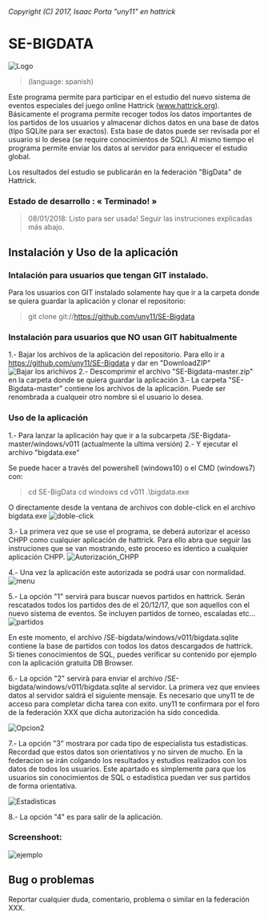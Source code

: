 
*Copyright (C) 2017, Isaac Porta "uny11" en hattrick*

# SE-BIGDATA

![Logo](/images/logo.png)


> (language: spanish)

Este programa permite para participar en el estudio del nuevo sistema de eventos especiales del juego online Hattrick (www.hattrick.org).
Básicamente el programa permite recoger todos los datos importantes de los partidos de los usuarios y almacenar dichos datos en una base de datos (tipo SQLite para ser exactos).
Esta base de datos puede ser revisada por el usuario si lo desea (se require conocimientos de SQL).
Al mismo tiempo el programa permite enviar los datos al servidor para enriquecer el estudio global.

Los resultados del estudio se publicarán en la federación "BigData" de Hattrick.


### Estado de desarrollo : « Terminado! »
> 08/01/2018: Listo para ser usada! Seguir las instruciones explicadas más abajo.


## Instalación y Uso de la aplicación

### Intalación para usuarios que tengan GIT instalado.

Para los usuarios con GIT instalado solamente hay que ir a la carpeta donde se quiera guardar la aplicación y clonar el repositorio:

> git clone git://https://github.com/uny11/SE-Bigdata

### Instalación para usuarios que NO usan GIT habitualmente

1.- Bajar los archivos de la aplicación del repositorio. Para ello ir a https://github.com/uny11/SE-Bigdata y dar en "DownloadZIP"
![Bajar los arichivos](/images/download.png)
2.- Descomprimir el archivo "SE-Bigdata-master.zip" en la carpeta donde se quiera guardar la aplicación
3.- La carpeta "SE-Bigdata-master" contiene los archivos de la aplicación. Puede ser renombrada a cualqueir otro nombre si el usuario lo desea.


### Uso de la aplicación

1.- Para lanzar la aplicación hay que ir a la subcarpeta /SE-Bigdata-master/windows/v011 (actualmente la ultima versión)
2.- Y ejecutar el archivo "bigdata.exe"

Se puede hacer a través del powershell (windows10) o el CMD (windows7) con:
> cd SE-BigData
> cd windows
> cd v011
> .\bigdata.exe

O directamente desde la ventana de archivos con doble-click en el archivo bigdata.exe
![doble-click](/images/dobleclick.png)

3.- La primera vez que se use el programa, se deberá autorizar el acesso CHPP como cualquier aplicación de hattrick.
Para ello abra que seguir las instruciones que se van mostrando, este proceso es identico a cualquier aplicación CHPP.
![Autorización_CHPP](/images/chpp.png)

4.- Una vez la aplicación este autorizada se podrá usar con normalidad.
![menu](/images/menu.png)

5.- La opción "1" servirá para buscar nuevos partidos en hattrick. Serán rescatados todos los partidos des de el 20/12/17,
que son aquellos con el nuevo sistema de eventos. Se incluyen partidos de torneo, escaladas etc...
![partidos](/images/partidos.png)

En este momento, el archivo /SE-bigdata/windows/v011/bigdata.sqlite contiene la base de partidos con todos los datos descargados de hattrick.
Si tienes conocimientos de SQL, puedes verificar su contenido por ejemplo con la aplicación gratuita DB Browser.

6.- La opción "2" servirà para enviar el archivo /SE-bigdata/windows/v011/bigdata.sqlite al servidor.
La primera vez que enviees datos al servidor saldrá el siguiente mensaje.
Es necesario que uny11 te de acceso para completar dicha tarea con exito.
uny11 te confirmara por el foro de la federación XXX que dicha autorización ha sido concedida.

![Opcion2](/images/envio.png)

7.- La opción "3" mostrara por cada tipo de especialista tus estadisticas. Recordad que estos datos son orientativos y no sirven de mucho.
En la federacion se irán colgando los resultados y estudios realizados con los datos de todos los usuarios.
Este apartado es simplemente para que los usuarios sin conocimientos de SQL o estadistica puedan ver sus partidos de forma orientativa.

![Estadisticas](/images/esta.png)

8.- La opción "4" es para salir de la aplicación.


### Screenshoot:
![ejemplo](/images/ejemplo.png)

## Bug o problemas

Reportar cualquier duda, comentario, problema o similar en la federación XXX.
